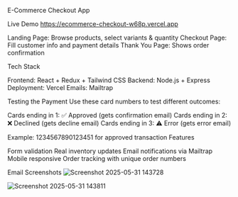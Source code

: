 E-Commerce Checkout App

Live Demo
 https://ecommerce-checkout-w68p.vercel.app

Landing Page: Browse products, select variants & quantity
Checkout Page: Fill customer info and payment details
Thank You Page: Shows order confirmation

Tech Stack

Frontend: React + Redux + Tailwind CSS
Backend: Node.js + Express
Deployment: Vercel
Emails: Mailtrap

Testing the Payment
Use these card numbers to test different outcomes:

Cards ending in 1: ✅ Approved (gets confirmation email)
Cards ending in 2: ❌ Declined (gets decline email)
Cards ending in 3: ⚠️ Error (gets error email)

Example: 1234567890123451 for approved transaction
Features

Form validation
Real inventory updates
Email notifications via Mailtrap
Mobile responsive
Order tracking with unique order numbers

Email Screenshots
![Screenshot 2025-05-31 143728](https://github.com/user-attachments/assets/a8703e9c-292f-4013-94a5-58300ed6bf78)

![Screenshot 2025-05-31 143811](https://github.com/user-attachments/assets/fa5cd0e1-89c6-4a06-b248-6cebc5e1d3e5)

